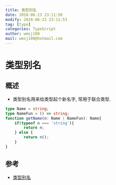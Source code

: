 ```yaml
---
title: 类型别名 
date: 2018-06-23 23:11:50	
modify: 2018-06-23 23:11:53	
tag: [type]
categories: TypeScript
author: wmsj100
mail: wmsj100@hotmail.com
---
```


# 类型别名

## 概述
- 类型别名用来给类型起个新名字, 常用于联合类型.
```ts
type Name = string;
type NameFun = () => string;
function getName(n: Name | NameFun): Name{
    if(typeof n === 'string'){
        return n;
    } else {
        return n();
    }
}
```

## 参考
- [类型别名](https://ts.xcatliu.com/advanced/type-aliases.html)
